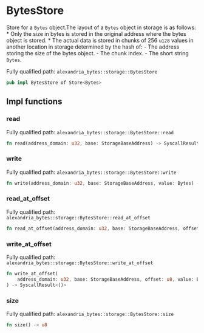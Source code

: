 # BytesStore

Store for a `Bytes` object.The layout of a `Bytes` object in storage is as follows: * Only the size in bytes is stored in the original address where the bytes object is stored. * The actual data is stored in chunks of 256 `u128` values in another location in storage determined by the hash of: - The address storing the size of the bytes object. - The chunk index. - The short string `Bytes`.

Fully qualified path: `alexandria_bytes::storage::BytesStore`

```rust
pub impl BytesStore of Store<Bytes>
```

## Impl functions

### read

Fully qualified path: `alexandria_bytes::storage::BytesStore::read`

```rust
fn read(address_domain: u32, base: StorageBaseAddress) -> SyscallResult<Bytes>
```


### write

Fully qualified path: `alexandria_bytes::storage::BytesStore::write`

```rust
fn write(address_domain: u32, base: StorageBaseAddress, value: Bytes) -> SyscallResult<()>
```


### read_at_offset

Fully qualified path: `alexandria_bytes::storage::BytesStore::read_at_offset`

```rust
fn read_at_offset(address_domain: u32, base: StorageBaseAddress, offset: u8) -> SyscallResult<Bytes>
```


### write_at_offset

Fully qualified path: `alexandria_bytes::storage::BytesStore::write_at_offset`

```rust
fn write_at_offset(
    address_domain: u32, base: StorageBaseAddress, offset: u8, value: Bytes,
) -> SyscallResult<()>
```


### size

Fully qualified path: `alexandria_bytes::storage::BytesStore::size`

```rust
fn size() -> u8
```


